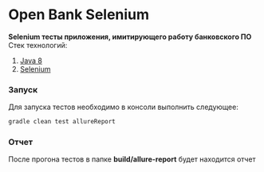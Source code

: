 # Open Bank Selenium
__Selenium тесты приложения, имитирующего работу банковского ПО__
<br>Стек технологий:
1. [Java 8](https://java.com/)
1. [Selenium](https://www.seleniumhq.org/)

### Запуск
Для запуска тестов необходимо в консоли выполнить следующее:
```bash
gradle clean test allureReport
```

### Отчет
После прогона тестов в папке **build/allure-report** будет находится отчет
